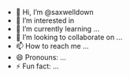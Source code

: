 - 👋 Hi, I’m @saxwelldown
- 👀 I’m interested in 
- 🌱 I’m currently learning ...
- 💞️ I’m looking to collaborate on ...
- 📫 How to reach me ...
- 😄 Pronouns: ...
- ⚡ Fun fact: ...

<!---
saxwelldown/saxwelldown is a ✨ special ✨ repository because its `README.md` (this file) appears on your GitHub profile.
You can click the Preview link to take a look at your changes.
--->
